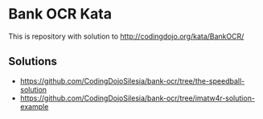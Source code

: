Bank OCR Kata
================

This is repository with solution to http://codingdojo.org/kata/BankOCR/


## Solutions

* https://github.com/CodingDojoSilesia/bank-ocr/tree/the-speedball-solution
* https://github.com/CodingDojoSilesia/bank-ocr/tree/imatw4r-solution-example

